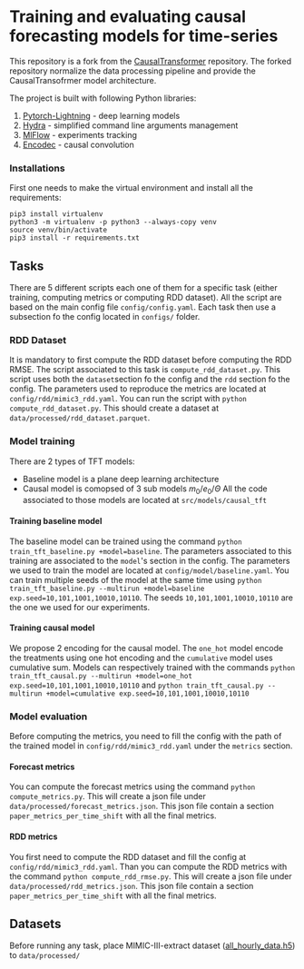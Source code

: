 Training and evaluating causal forecasting models for time-series
==============================
<!-- [![arXiv](https://img.shields.io/badge/arXiv-2204.07258-b31b1b.svg)](https://arxiv.org/abs/2204.07258)
[![Python application](https://github.com/Valentyn1997/CausalTransformer/actions/workflows/python-app.yml/badge.svg)](https://github.com/Valentyn1997/CausalTransformer/actions/workflows/python-app.yml) -->

This repository is a fork from the [CausalTransformer](https://github.com/Valentyn1997/CausalTransformer) repository. The forked repository normalize the data processing pipeline and provide the CausalTransofrmer model architecture.

The project is built with following Python libraries:
1. [Pytorch-Lightning](https://pytorch-lightning.readthedocs.io/en/latest/) - deep learning models
2. [Hydra](https://hydra.cc/docs/intro/) - simplified command line arguments management
3. [MlFlow](https://mlflow.org/) - experiments tracking
4. [Encodec](https://github.com/facebookresearch/encodec) - causal convolution

### Installations
First one needs to make the virtual environment and install all the requirements:
```console
pip3 install virtualenv
python3 -m virtualenv -p python3 --always-copy venv
source venv/bin/activate
pip3 install -r requirements.txt
```

## Tasks

There are 5 different scripts each one of them for a specific task (either training, computing metrics or computing RDD dataset). All the script are based on the main config file `config/config.yaml`. Each task then use 
a subsection fo the config located in `configs/` folder.

### RDD Dataset

It is mandatory to first compute the RDD dataset before computing the RDD RMSE. The script associated to this task is `compute_rdd_dataset.py`. This script uses both the `dataset`section fo the config and the `rdd` section fo the config. The parameters used to reproduce the metrics are located at `config/rdd/mimic3_rdd.yaml`. You can run the script with `python compute_rdd_dataset.py`. This should create a dataset at `data/processed/rdd_dataset.parquet`.

### Model training
There are 2 types of TFT models:
- Baseline model is a plane deep learning architecture
- Causal model is comopsed of 3 sub models $m_0$/$e_0$/$\Theta$
All the code associated to those models are located at `src/models/causal_tft`

#### Training baseline model

The baseline model can be trained using the command `python train_tft_baseline.py +model=baseline`. The parameters associated to this training are associated to the `model`'s section in the config. The parameters we used to train the model are located at `config/model/baseline.yaml`. You can train multiple seeds of the model at the same time using `python train_tft_baseline.py --multirun +model=baseline exp.seed=10,101,1001,10010,10110`. The seeds `10,101,1001,10010,10110` are the one we used for our experiments. 

#### Training causal model

We propose 2 encoding for the causal model. The `one_hot` model encode the treatments using one hot encoding and the `cumulative` model uses cumulative sum. Models can respectively trained with the commands `python train_tft_causal.py --multirun +model=one_hot exp.seed=10,101,1001,10010,10110` and
`python train_tft_causal.py --multirun +model=cumulative exp.seed=10,101,1001,10010,10110`


### Model evaluation

Before computing the metrics, you need to fill the config with the path of the trained model in `config/rdd/mimic3_rdd.yaml` under the `metrics` section.

#### Forecast metrics

You can compute the forecast metrics using the command `python compute_metrics.py`. This will create a json file under `data/processed/forecast_metrics.json`. This json file contain a section `paper_metrics_per_time_shift` with all the final metrics.

#### RDD metrics

You first need to compute the RDD dataset and fill the config at `config/rdd/mimic3_rdd.yaml`. Than you can compute the RDD metrics with the command `python compute_rdd_rmse.py`. This will create a json file under `data/processed/rdd_metrics.json`. This json file contain a section `paper_metrics_per_time_shift` with all the final metrics.

## Datasets
Before running any task, place MIMIC-III-extract dataset ([all_hourly_data.h5](https://github.com/MLforHealth/MIMIC_Extract)) to `data/processed/`

